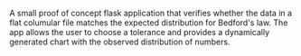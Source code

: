 A small proof of concept flask application that verifies whether the data in a flat columular file 
matches the expected distribution for Bedford's law. The app allows the user to choose a tolerance and
provides a dynamically generated chart with the observed distribution of numbers.  
